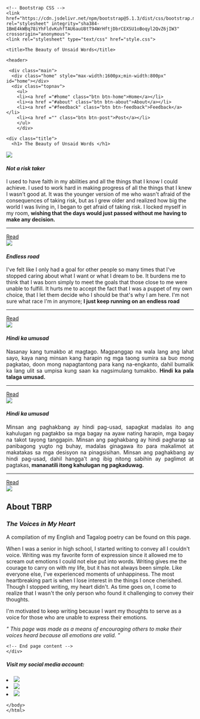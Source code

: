 <!DOCTYPE html>
  <head> 
    <meta charset="utf-8"> 
    <meta name="viewport" content="width=device-width, initial-scale=1.0"> 
 
    <!-- Bootstrap CSS --> 
    <link href="https://cdn.jsdelivr.net/npm/bootstrap@5.1.3/dist/css/bootstrap.min.css" rel="stylesheet" integrity="sha384-1BmE4kWBq78iYhFldvKuhfTAU6auU8tT94WrHftjDbrCEXSU1oBoqyl2QvZ6jIW3" crossorigin="anonymous"> 
    <link rel="stylesheet" type="text/css" href="style.css"> 
 
    <title>The Beauty of Unsaid Words</title> 
  <body> 
 
 
    <header> 
 
     <div class="main"> 
      <div class="home" style="max-width:1600px;min-width:800px" id="home"></div> 
      <div class="topnav"> 
        <ul> 
        <li><a href ="#home" class="btn btn-home">Home</a></li> 
        <li><a href ="#about" class="btn btn-about">About</a></li> 
        <li><a href ="#feedback" class="btn btn-feedback">Feedback</a></li> 
        <li><a href ="" class="btn btn-post">Post</a></li>    
        </ul> 
        </div> 
   
    <div class="title"> 
      <h1> The Beauty of Unsaid Words </h1> 
 
</div>  
 
</header> 
 
<div class="container"> 
  <div class="row"> 
    <div class="col"> 
      <img src="img/notr.jpg"> 
      <h4><b><i>Not a risk taker</i></b></h4> 
      <p class="s"> I used to have faith in my abilities and all the things that I know I could achieve. 
         I used to work hard in making progress of all the things that I knew I wasn't good at.   
         It was the younger version of me who wasn't afraid of the consequences of taking risk,   
         but as I grew older and realized how big the world I was living in, I began to get afraid of taking risk. 
          I locked myself in my room, <b>wishing that the days would just passed without me having to make any decision.</b> </p>    
         <hr> <a href=""class="btn btnsend">Read</a> 
    </div> 
    <div class="col"> 
      <img src="img/end.jpg"> 
      <h4><b><i> Endless road </i></b></h4> 
      <p class="q"> I've felt like I only had a goal for other people so many times that I've stopped caring about what I want or what I dream to be. It burdens me to think that I was born simply to meet the goals that those close to me were unable to fulfill. It hurts me to accept the fact that I was a puppet of my own choice, that I let them decide who I should be that's why I am here. 
 I'm not sure what race I'm in anymore; <b> I just keep running on an endless road</b></p><hr> 
 <a href=""class="btn btnsend">Read</a> 
    </div> 
    <div class="col"> 
      <img src="img/hindi.jpg"> 
      <h4><b><i> Hindi ka umusad </i></b></h4> 
      <p class ="w" style="text-align: justify;"> Nasanay kang tumakbo at magtago. Magpanggap na wala lang ang lahat sayo, kaya nang minsan kang harapin ng mga taong sumira sa buo mong pagkatao,  
        doon mong napagtantong para kang na-engkanto, dahil bumalik ka lang ulit sa umpisa kung saan ka nagsimulang tumakbo. 
 <b>Hindi ka pala talaga umusad.</b>      
 </p> <hr> 
 <a href=""class="btn btnsend">Read</a> 
    </div> 
    <div class="col"> 
      <img src="img/sirk.jpg"> 
      <h4><b><i> Hindi ka umusad </i></b></h4> 
      <p class ="w" style="text-align: justify;"> Minsan ang paghakbang ay hindi pag-usad, sapagkat madalas ito ang kahulugan ng pagtakbo sa mga bagay na ayaw nating harapin, mga bagay na takot tayong tanggapin. 
        Minsan ang paghakbang ay hindi pagharap sa panibagong yugto ng buhay, madalas ginagawa ito para makalimot at makatakas sa mga desisyon na pinagsisihan. 
         Minsan ang paghakbang ay hindi pag-usad, dahil hangga't ang ibig nitong sabihin ay paglimot at pagtakas,<b> mananatili itong kahulugan ng pagkaduwag.</b> </p> 
       <hr>  <a href=""class="btn btnsend">Read</a> 
        </div> 
  </div> 
</div> 
 
 
  <div class="about" id="about"> </div> 
  <img class="aboutimage" src="img/thevoices.jpg"> 
      <h2><b>About TBRP</b></h2> 
      <h3><i>The Voices in My Heart</i></h3> 
      <p class="i">A compilation of my English and Tagalog poetry can be found on this page.</p> 
      <p class="f">When I was a senior in high school, I
started writing to convey all I couldn't voice. 
        Writing was my favorite form of expression since it allowed me to scream out emotions I 
        could not else put into words. Writing gives me the courage to carry on with my life, but 
        it has not always been simple. Like everyone else, I've experienced moments of unhappiness. 
        The most heartbreaking part is when I lose interest in the things I once cherished. Though 
        I stopped writing, my heart didn't. As time goes on, I come to realize that I wasn't the 
        only person who found it challenging to convey their thoughts. <br> <p class="k">I'm motivated to keep writing because I want my thoughts to serve as a voice for those who are unable to express their emotions.</p> 
      <p class ="j"><i> " This page was made as a means of encouraging others to make their voices 
        heard because all emotions are valid. " </i></p> 
      </div> 
   
    <!-- End page content --> 
    </div> 
 
   <!-- Footer --> 
<footer class="footer"> 
  <h5>Visit my social media account: </h5> 
  <li class="socmedia"><img class="fbicon" src="img/fb.png"><a href ="" class="nav-link fb"></a></li> 
  <li class="socmedia"><img class="instaicon" src="img/insta.png"><a href ="" class="nav-link insta"></a></li> 
   <li class="socmedia"><img class="emailicon" src="img/email.png"><a href ="" class="nav-link email"></a></li> 
  </div> 
 
    </body> 
    </html>
